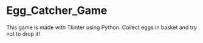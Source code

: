 # Egg_Catcher_Game
This game is made with Tkinter using Python.
Collect eggs in basket and try not to drop it!
